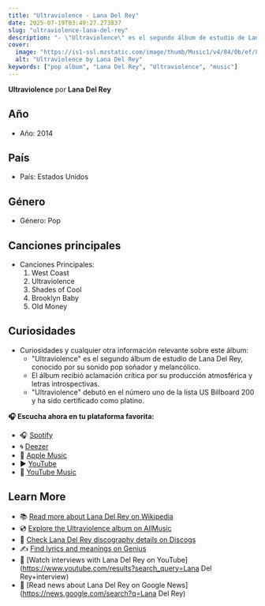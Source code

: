 ```yaml
---
title: "Ultraviolence - Lana Del Rey"
date: 2025-07-19T03:49:27.273837
slug: "ultraviolence-lana-del-rey"
description: "- \"Ultraviolence\" es el segundo álbum de estudio de Lana Del Rey, conocido por su sonido pop soñador y melancólico."
cover:
  image: "https://is1-ssl.mzstatic.com/image/thumb/Music1/v4/84/0b/ef/840befc5-9e6f-0f3b-5374-43d3b73b5fdd/889176565502.jpg/500x500bb.jpg"
  alt: "Ultraviolence by Lana Del Rey"
keywords: ["pop album", "Lana Del Rey", "Ultraviolence", "music"]
---
```


**Ultraviolence** por **Lana Del Rey**
## Año
- Año: 2014
## País
- País: Estados Unidos
## Género
- Género: Pop
## Canciones principales
- Canciones Principales:
   1. West Coast
   2. Ultraviolence
   3. Shades of Cool
   4. Brooklyn Baby
   5. Old Money
## Curiosidades
- Curiosidades y cualquier otra información relevante sobre este álbum:
   - "Ultraviolence" es el segundo álbum de estudio de Lana Del Rey, conocido por su sonido pop soñador y melancólico.
   - El álbum recibió aclamación crítica por su producción atmosférica y letras introspectivas.
   - "Ultraviolence" debutó en el número uno de la lista US Billboard 200 y ha sido certificado como platino.



**🎧 Escucha ahora en tu plataforma favorita:**

- 🎧 [Spotify](https://open.spotify.com/search/Ultraviolence%20Lana%20Del%20Rey)
- 🌀 [Deezer](https://www.deezer.com/search/Ultraviolence%20Lana%20Del%20Rey)
- 🍎 [Apple Music](https://music.apple.com/search?term=Ultraviolence%20Lana%20Del%20Rey)
- ▶️ [YouTube](https://www.youtube.com/results?search_query=Ultraviolence%20Lana%20Del%20Rey)
- 🎵 [YouTube Music](https://music.youtube.com/search?q=Ultraviolence%20Lana%20Del%20Rey)

## Learn More

- 📚 [Read more about Lana Del Rey on Wikipedia](https://en.wikipedia.org/wiki/Lana+Del+Rey)
- 💿 [Explore the Ultraviolence album on AllMusic](https://www.allmusic.com/search/albums/Ultraviolence)
- 📀 [Check Lana Del Rey discography details on Discogs](https://www.discogs.com/search/?q=Ultraviolence+Lana+Del+Rey&type=all)
- ✍️ [Find lyrics and meanings on Genius](https://genius.com/search?q=Ultraviolence%20Lana+Del+Rey)
- 🎤 [Watch interviews with Lana Del Rey on YouTube](https://www.youtube.com/results?search_query=Lana Del Rey+interview)
- 📰 [Read news about Lana Del Rey on Google News](https://news.google.com/search?q=Lana Del Rey)